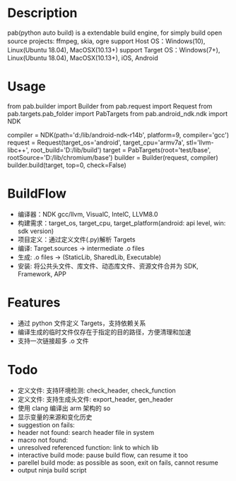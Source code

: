 # Description
pab(python auto build) is a extendable build engine, for simply build open source projects: ffmpeg, skia, ogre
support Host OS：Windows(10), Linux(Ubuntu 18.04), MacOSX(10.13+)
support Target OS：Windows(7+), Linux(Ubuntu 18.04), MacOSX(10.13+), iOS, Android

# Usage
from pab.builder import Builder
from pab.request import Request
from pab.targets.pab_folder import PabTargets
from pab.android_ndk.ndk import NDK

compiler = NDK(path='d:/lib/android-ndk-r14b', platform=9, compiler='gcc')
request = Request(target_os='android', target_cpu='armv7a',
                  stl='llvm-libc++',
                  root_build='D:/lib/build')
target = PabTargets(root='test/base', rootSource='D:/lib/chromium/base')
builder = Builder(request, compiler)
builder.build(target, top=0, check=False)

# BuildFlow
* 编译器：NDK gcc/llvm, VisualC, IntelC, LLVM8.0
* 构建需求：target_os, target_cpu, target_platform(android: api level, win: sdk version)
* 项目定义：通过定义文件(.py)解析 Targets
* 编译: Target.sources -> intermediate .o files
* 生成: .o files -> (StaticLib, SharedLib, Executable)
* 安装: 将公共头文件、库文件、动态库文件、资源文件合并为 SDK, Framework, APP

# Features
* 通过 python 文件定义 Targets，支持依赖关系
* 编译生成的临时文件仅存在于指定的目的路径，方便清理和加速
* 支持一次链接超多 .o 文件

# Todo
* 定义文件: 支持环境检测: check_header, check_function
* 定义文件: 支持生成头文件: export_header, gen_header
* 使用 clang 编译出 arm 架构的 so
* 显示变量的来源和变化历史
* suggestion on fails:
*   header not found: search header file in system
*   macro not found:
*   unresolved referenced function: link to which lib
* interactive build mode: pause build flow, can resume it too
* parellel build mode: as possible as soon, exit on fails, cannot resume
* output ninja build script


